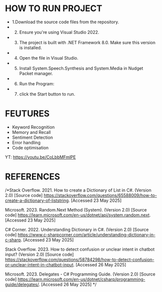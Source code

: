 # HOW TO RUN PROJECT
* 1.Download the source code files from the repository. 
* 2. Ensure you're using Visual Studio 2022. 
* 3. The project is built with .NET Framework 8.0. Make sure this version is installed.
* 4. Open the file in Visual Studio.
* 5. Install System.Speech.Synthesis and System.Media in Nudget Packet manager.
* 6. Run the Program:
* 7. click the Start button to run.

# FEUTURES
* Keyword Recognition
* Memory and Recall
* Sentiment Detection
* Error handling
* Code optimisation

YT: https://youtu.be/CoLbbMFmlPE

# REFERENCES
/*Stack Overflow. 2021. How to create a Dictionary of List<string> in C#. (Version 2.0) [Source code] https://stackoverflow.com/questions/65588009/how-to-create-a-dictionary-of-liststring. [Accessed 23 May 2025]

Microsoft. 2023. Random.Next Method (System). (Version 2.0) [Source code] https://learn.microsoft.com/en-us/dotnet/api/system.random.next. [Accessed 23 May 2025]

C# Corner. 2022. Understanding Dictionary in C#. (Version 2.0) [Source code] https://www.c-sharpcorner.com/article/understanding-dictionary-in-c-sharp. [Accessed 23 May 2025]

Stack Overflow. 2023. How to detect confusion or unclear intent in chatbot input? (Version 2.0) [Source code] https://stackoverflow.com/questions/58784298/how-to-detect-confusion-or-unclear-intent-in-chatbot-input. [Accessed 26 May 2025]

Microsoft. 2023. Delegates - C# Programming Guide. (Version 2.0) [Source code] https://learn.microsoft.com/en-us/dotnet/csharp/programming-guide/delegates/. [Accessed 26 May 2025]
 */
